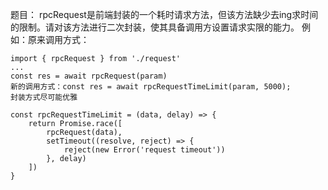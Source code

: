 题目：
rpcRequest是前端封装的一个耗时请求方法，但该方法缺少去ing求时间的限制。请对该方法进行二次封装，使其具备调用方设置请求实限的能力。
例如：原来调用方式：
```
import { rpcRequest } from './request'
...
const res = await rpcRequest(param)
新的调用方式：const res = await rpcRequestTimeLimit(param, 5000); 
封装方式尽可能优雅
```

```
const rpcRequestTimeLimit = (data, delay) => {
    return Promise.race([
        rpcRequest(data),
        setTimeout((resolve, reject) => {
            reject(new Error('request timeout'))
        }, delay)
    ])
}
```